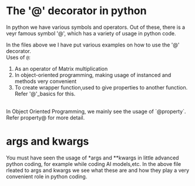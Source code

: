 # The '@' decorator in python

In python we have various symbols and operators. Out of these, there is a veyr famous symbol '@', which has a variety of usage in python code.
<br>

In the files above we I have put various examples on how to use the '@' decorator. 
<br>
Uses of `@`:
1) As an operator of Matrix multiplication
2) In object-oriented programming, making usage of instanced and methods very convenient
3) To create wrapper function,used to give properties to another function. Refer '@'_basics for this.
<br>
In Object Oriented Programming, we mainly see the usage of `@property`. Refer property@ for more detail.

# args and kwargs
You must have seen the usage of *args and **kwargs in little advanced python coding, for example while coding AI models,etc. In the above file rleated to args and kwargs we see what these are and how they play a very convenient role
in python coding.



